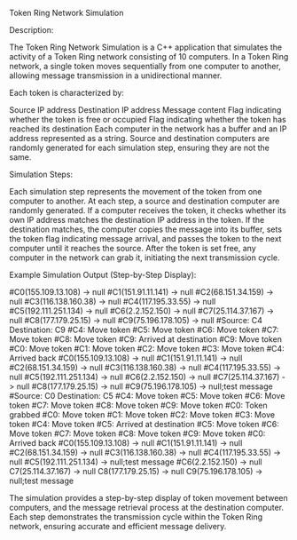 Token Ring Network Simulation

Description:

The Token Ring Network Simulation is a C++ application that simulates the activity of a Token Ring network consisting of 10 computers. In a Token Ring network, a single token moves sequentially from one computer to another, allowing message transmission in a unidirectional manner.

Each token is characterized by:

Source IP address
Destination IP address
Message content
Flag indicating whether the token is free or occupied
Flag indicating whether the token has reached its destination
Each computer in the network has a buffer and an IP address represented as a string. Source and destination computers are randomly generated for each simulation step, ensuring they are not the same.

Simulation Steps:

Each simulation step represents the movement of the token from one computer to another.
At each step, a source and destination computer are randomly generated.
If a computer receives the token, it checks whether its own IP address matches the destination IP address in the token.
If the destination matches, the computer copies the message into its buffer, sets the token flag indicating message arrival, and passes the token to the next computer until it reaches the source.
After the token is set free, any computer in the network can grab it, initiating the next transmission cycle.

Example Simulation Output (Step-by-Step Display):

#C0(155.109.13.108) -> null
#C1(151.91.11.141) -> null
#C2(68.151.34.159) -> null
#C3(116.138.160.38) -> null
#C4(117.195.33.55) -> null
#C5(192.111.251.134) -> null
#C6(2.2.152.150) -> null
#C7(25.114.37.167) -> null
#C8(177.179.25.15) -> null
#C9(75.196.178.105) -> null
#Source: C4 Destination: C9
#C4: Move token
#C5: Move token
#C6: Move token
#C7: Move token
#C8: Move token
#C9: Arrived at destination
#C9: Move token
#C0: Move token
#C1: Move token
#C2: Move token
#C3: Move token
#C4: Arrived back
#C0(155.109.13.108) -> null
#C1(151.91.11.141) -> null
#C2(68.151.34.159) -> null
#C3(116.138.160.38) -> null
#C4(117.195.33.55) -> null
#C5(192.111.251.134) -> null
#C6(2.2.152.150) -> null
#C7(25.114.37.167) -> null
#C8(177.179.25.15) -> null
#C9(75.196.178.105) -> null;test message
#Source: C0 Destination: C5
#C4: Move token
#C5: Move token
#C6: Move token
#C7: Move token
#C8: Move token
#C9: Move token
#C0: Token grabbed
#C0: Move token
#C1: Move token
#C2: Move token
#C3: Move token
#C4: Move token
#C5: Arrived at destination
#C5: Move token
#C6: Move token
#C7: Move token
#C8: Move token
#C9: Move token
#C0: Arrived back
#C0(155.109.13.108) -> null
#C1(151.91.11.141) -> null
#C2(68.151.34.159) -> null
#C3(116.138.160.38) -> null
#C4(117.195.33.55) -> null
#C5(192.111.251.134) -> null;test message
#C6(2.2.152.150) -> null
C7(25.114.37.167) -> null
C8(177.179.25.15) -> null
C9(75.196.178.105) -> null;test message

The simulation provides a step-by-step display of token movement between computers, and the message retrieval process at the destination computer. Each step demonstrates the transmission cycle within the Token Ring network, ensuring accurate and efficient message delivery.
